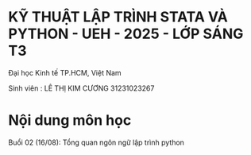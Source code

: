 # KỸ THUẬT LẬP TRÌNH STATA VÀ PYTHON - UEH - 2025 - LỚP SÁNG T3
Đại học Kinh tế TP.HCM, Việt Nam

Sinh viên : LÊ THỊ KIM CƯƠNG 31231023267
# Nội dung môn học
Buổi 02 (16/08): Tổng quan ngôn ngữ lập trình python
